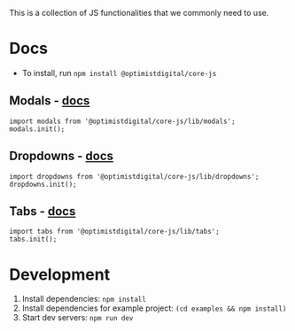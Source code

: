 This is a collection of JS functionalities that we commonly need to use.

# Docs

-   To install, run `npm install @optimistdigital/core-js`

## Modals - [docs](docs/modals.md)

```
import modals from '@optimistdigital/core-js/lib/modals';
modals.init();
```

## Dropdowns - [docs](docs/dropdowns.md)

```
import dropdowns from '@optimistdigital/core-js/lib/dropdowns';
dropdowns.init();
```

## Tabs - [docs](docs/tabs.md)

```
import tabs from '@optimistdigital/core-js/lib/tabs';
tabs.init();
```

# Development

1. Install dependencies: `npm install`
2. Install dependencies for example project: `(cd examples && npm install)`
3. Start dev servers: `npm run dev`
